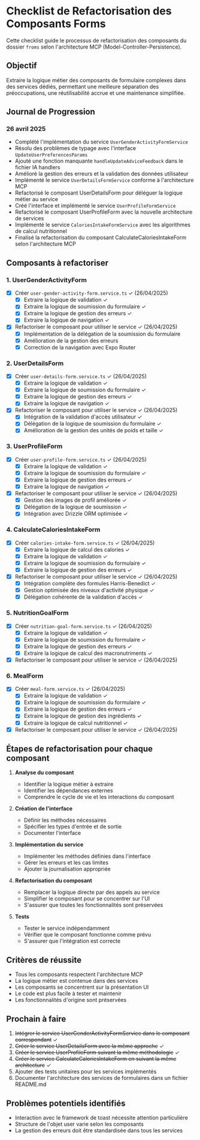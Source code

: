 # Checklist de Refactorisation des Composants Forms

Cette checklist guide le processus de refactorisation des composants du dossier `froms` selon l'architecture MCP (Model-Controller-Persistence).

## Objectif

Extraire la logique métier des composants de formulaire complexes dans des services dédiés, permettant une meilleure séparation des préoccupations, une réutilisabilité accrue et une maintenance simplifiée.

## Journal de Progression

### 26 avril 2025
- Complété l'implémentation du service `UserGenderActivityFormService`
- Résolu des problèmes de typage avec l'interface `UpdateUserPreferencesParams`
- Ajouté une fonction manquante `handleUpdateAdviceFeedback` dans le fichier IA handlers
- Amélioré la gestion des erreurs et la validation des données utilisateur
- Implémenté le service `UserDetailsFormService` conforme à l'architecture MCP
- Refactorisé le composant UserDetailsForm pour déléguer la logique métier au service
- Créé l'interface et implémenté le service `UserProfileFormService`
- Refactorisé le composant UserProfileForm avec la nouvelle architecture de services
- Implémenté le service `CaloriesIntakeFormService` avec les algorithmes de calcul nutritionnel
- Finalisé la refactorisation du composant CalculateCaloriesIntakeForm selon l'architecture MCP

## Composants à refactoriser

### 1. UserGenderActivityForm
- [x] Créer `user-gender-activity-form.service.ts` ✓ (26/04/2025)
  - [x] Extraire la logique de validation ✓
  - [x] Extraire la logique de soumission du formulaire ✓
  - [x] Extraire la logique de gestion des erreurs ✓
  - [x] Extraire la logique de navigation ✓
- [x] Refactoriser le composant pour utiliser le service ✓ (26/04/2025)
  - [x] Implémentation de la délégation de la soumission du formulaire
  - [x] Amélioration de la gestion des erreurs
  - [x] Correction de la navigation avec Expo Router

### 2. UserDetailsForm
- [x] Créer `user-details-form.service.ts` ✓ (26/04/2025)
  - [x] Extraire la logique de validation ✓
  - [x] Extraire la logique de soumission du formulaire ✓
  - [x] Extraire la logique de gestion des erreurs ✓
  - [x] Extraire la logique de navigation ✓
- [x] Refactoriser le composant pour utiliser le service ✓ (26/04/2025)
  - [x] Intégration de la validation d'accès utilisateur ✓
  - [x] Délégation de la logique de soumission du formulaire ✓
  - [x] Amélioration de la gestion des unités de poids et taille ✓

### 3. UserProfileForm
- [x] Créer `user-profile-form.service.ts` ✓ (26/04/2025)
  - [x] Extraire la logique de validation ✓
  - [x] Extraire la logique de soumission du formulaire ✓
  - [x] Extraire la logique de gestion des erreurs ✓
  - [x] Extraire la logique de navigation ✓
- [x] Refactoriser le composant pour utiliser le service ✓ (26/04/2025)
  - [x] Gestion des images de profil améliorée ✓
  - [x] Délégation de la logique de soumission ✓
  - [x] Intégration avec Drizzle ORM optimisée ✓

### 4. CalculateCaloriesIntakeForm
- [x] Créer `calories-intake-form.service.ts` ✓ (26/04/2025)
  - [x] Extraire la logique de calcul des calories ✓
  - [x] Extraire la logique de validation ✓
  - [x] Extraire la logique de soumission du formulaire ✓
  - [x] Extraire la logique de gestion des erreurs ✓
- [x] Refactoriser le composant pour utiliser le service ✓ (26/04/2025)
  - [x] Intégration complète des formules Harris-Benedict ✓
  - [x] Gestion optimisée des niveaux d'activité physique ✓
  - [x] Délégation cohérente de la validation d'accès ✓

### 5. NutritionGoalForm
- [x] Créer `nutrition-goal-form.service.ts` ✓ (26/04/2025)
  - [x] Extraire la logique de validation ✓
  - [x] Extraire la logique de soumission du formulaire ✓
  - [x] Extraire la logique de gestion des erreurs ✓
  - [x] Extraire la logique de calcul des macronutriments ✓
- [x] Refactoriser le composant pour utiliser le service ✓ (26/04/2025)

### 6. MealForm
- [x] Créer `meal-form.service.ts` ✓ (26/04/2025)
  - [x] Extraire la logique de validation ✓
  - [x] Extraire la logique de soumission du formulaire ✓
  - [x] Extraire la logique de gestion des erreurs ✓
  - [x] Extraire la logique de gestion des ingrédients ✓
  - [x] Extraire la logique de calcul nutritionnel ✓
- [x] Refactoriser le composant pour utiliser le service ✓ (26/04/2025)

## Étapes de refactorisation pour chaque composant

1. **Analyse du composant**
   - Identifier la logique métier à extraire
   - Identifier les dépendances externes
   - Comprendre le cycle de vie et les interactions du composant

2. **Création de l'interface**
   - Définir les méthodes nécessaires
   - Spécifier les types d'entrée et de sortie
   - Documenter l'interface

3. **Implémentation du service**
   - Implémenter les méthodes définies dans l'interface
   - Gérer les erreurs et les cas limites
   - Ajouter la journalisation appropriée

4. **Refactorisation du composant**
   - Remplacer la logique directe par des appels au service
   - Simplifier le composant pour se concentrer sur l'UI
   - S'assurer que toutes les fonctionnalités sont préservées

5. **Tests**
   - Tester le service indépendamment
   - Vérifier que le composant fonctionne comme prévu
   - S'assurer que l'intégration est correcte

## Critères de réussite

- Tous les composants respectent l'architecture MCP
- La logique métier est contenue dans des services
- Les composants se concentrent sur la présentation UI
- Le code est plus facile à tester et maintenir
- Les fonctionnalités d'origine sont préservées

## Prochain à faire

1. ~~Intégrer le service UserGenderActivityFormService dans le composant correspondant~~ ✓
2. ~~Créer le service UserDetailsForm avec la même approche~~ ✓
3. ~~Créer le service UserProfileForm suivant la même méthodologie~~ ✓
4. ~~Créer le service CalculateCaloriesIntakeForm en suivant la même architecture~~ ✓
5. Ajouter des tests unitaires pour les services implémentés
6. Documenter l'architecture des services de formulaires dans un fichier README.md

## Problèmes potentiels identifiés

- Interaction avec le framework de toast nécessite attention particulière
- Structure de l'objet user varie selon les composants
- La gestion des erreurs doit être standardisée dans tous les services
